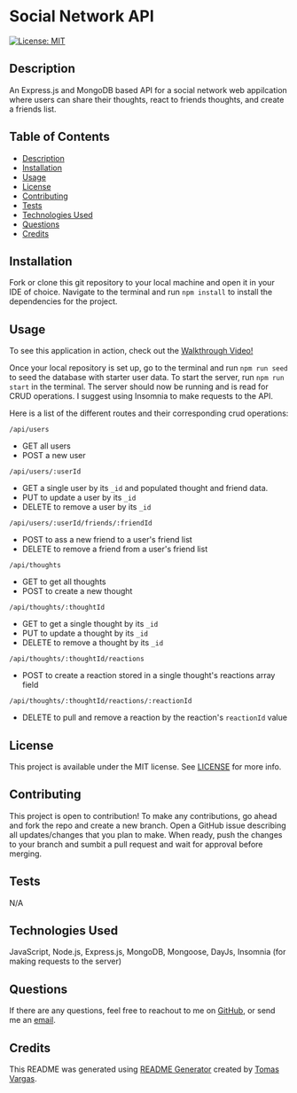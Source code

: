 # Social Network API
[![License: MIT](https://img.shields.io/badge/License-MIT-yellow.svg)](https://opensource.org/licenses/MIT)

## Description

An Express.js and MongoDB based API for a social network web appilcation where users can share their thoughts, react to friends thoughts, and create a friends list.

## Table of Contents

- [Description](#Description)
- [Installation](#Installation)
- [Usage](#Usage)
- [License](#License)
- [Contributing](#Contributing)
- [Tests](#Tests)
- [Technologies Used](#Technologies-Used)
- [Questions](#Questions)
- [Credits](#Credits)

## Installation

Fork or clone this git repository to your local machine and open it in your IDE of choice. Navigate to the terminal and run ```npm install``` to install the dependencies for the project. 

## Usage

To see this application in action, check out the [Walkthrough Video!](https://drive.google.com/file/d/1J_0leBw5A9wDMRu2pHkyb4szPy_nepDx/view)

Once your local repository is set up, go to the terminal and run ```npm run seed``` to seed the database with starter user data. To start the server, run ```npm run start``` in the terminal. The server should now be running and is read for CRUD operations. I suggest using Insomnia to make requests to the API. 

Here is a list of the different routes and their corresponding crud operations:

```/api/users ```
- GET all users
- POST a new user

```/api/users/:userId```
- GET a single user by its ```_id``` and populated thought and friend data.
- PUT to update a user by its ```_id```
- DELETE to remove a user by its ```_id```

```/api/users/:userId/friends/:friendId```
- POST to ass a new friend to a user's friend list
- DELETE to remove a friend from a user's friend list

```/api/thoughts```
- GET to get all thoughts
- POST to create a new thought

```/api/thoughts/:thoughtId```
- GET to get a single thought by its ```_id```
- PUT to update a thought by its ```_id```
- DELETE to remove a thought by its ```_id```

```/api/thoughts/:thoughtId/reactions```
- POST to create a reaction stored in a single thought's reactions array field

```/api/thoughts/:thoughtId/reactions/:reactionId```
- DELETE to pull and remove a reaction by the reaction's ```reactionId``` value

## License 

This project is available under the MIT license. See [LICENSE](./LICENSE) for more info.

## Contributing

This project is open to contribution! To make any contributions, go ahead and fork the repo and create a new branch. Open a GitHub issue describing all updates/changes that you plan to make. When ready, push the changes to your branch and sumbit a pull request and wait for approval before merging.

## Tests

N/A

## Technologies Used

JavaScript, Node.js, Express.js, MongoDB, Mongoose, DayJs, Insomnia (for making requests to the server)

## Questions

If there are any questions, feel free to reachout to me on [GitHub](https://github.com/tavargas9), or send me an [email](mailto:tavargas9@gmail.com).

## Credits

This README was generated using [README Generator](https://github.com/tavargas9/README-generator) created by [Tomas Vargas](https://github.com/tavargas9).
